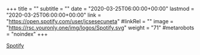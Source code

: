 +++
title = ""
subtitle = ""
date = "2020-03-25T06:00:00+00:00"
lastmod = "2020-03-25T06:00:00+00:00"
link = "https://open.spotify.com/user/jcsesecuneta"
#linkRel = ""
image = "https://rsc.youronly.one/img/logos/Spotify.svg"
weight = "71"
#metarobots = "noindex"
+++

[Spotify](https://open.spotify.com/user/jcsesecuneta "Spotify")
